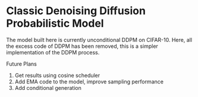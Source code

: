 # Classic Denoising Diffusion Probabilistic Model

The model built here is currently unconditional DDPM on CIFAR-10. Here, all the excess code of DDPM has been removed, this is a simpler implementation of the DDPM process.

Future Plans
1) Get results using cosine scheduler
2) Add EMA code to the model, improve sampling performance
3) Add conditional generation
